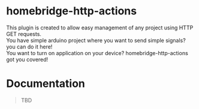 # homebridge-http-actions
This plugin is created to allow easy management of any project using HTTP GET requests.  
You have simple arduino project where you want to send simple signals? you can do it here!  
You want to turn on application on your device? homebridge-http-actions got you covered!

# Documentation
> TBD